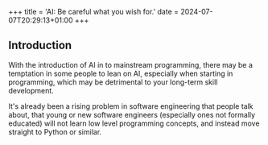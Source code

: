 +++
title = 'AI: Be careful what you wish for.'
date = 2024-07-07T20:29:13+01:00
+++
## Introduction

With the introduction of AI in to mainstream programming, there may be a temptation in some people to lean on AI, especially when starting in programming, which may be detrimental to your long-term skill development.

It's already been a rising problem in software engineering that people talk about, that young or new software engineers (especially ones not formally educated) will not learn low level programming concepts, and instead move straight to Python or similar.

